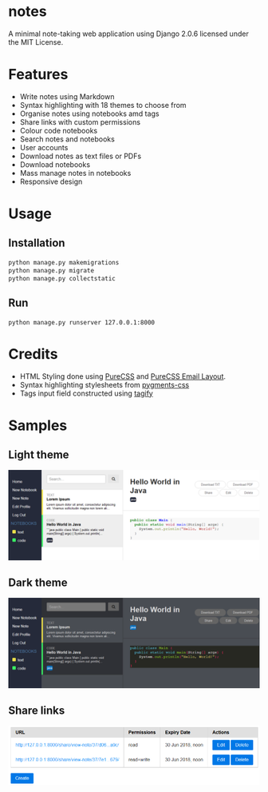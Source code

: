 notes
========

A minimal note-taking web application using Django 2.0.6 licensed under the MIT License.

# Features
* Write notes using Markdown
* Syntax highlighting with 18 themes to choose from
* Organise notes using notebooks amd tags
* Share links with custom permissions
* Colour code notebooks
* Search notes and notebooks
* User accounts
* Download notes as text files or PDFs
* Download notebooks
* Mass manage notes in notebooks
* Responsive design

# Usage
## Installation
```
python manage.py makemigrations
python manage.py migrate
python manage.py collectstatic
```

## Run
```
python manage.py runserver 127.0.0.1:8000
```

# Credits
* HTML Styling done using [PureCSS](https://purecss.io/) and [PureCSS Email Layout](https://purecss.io/layouts/email/).
* Syntax highlighting stylesheets from [pygments-css](https://github.com/richleland/pygments-css)
* Tags input field constructed using [tagify](https://github.com/yairEO/tagify)

# Samples
## Light theme
![Light theme](light-theme-sample.png)

## Dark theme
![Dark theme](dark-theme-sample.png)

## Share links
![Share links](share-links-sample.png)

